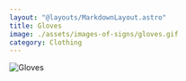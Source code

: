 ```yaml
---
layout: "@layouts/MarkdownLayout.astro"
title: Gloves
image: ./assets/images-of-signs/gloves.gif
category: Clothing
---
```


![Gloves](@signs/gloves.gif)
